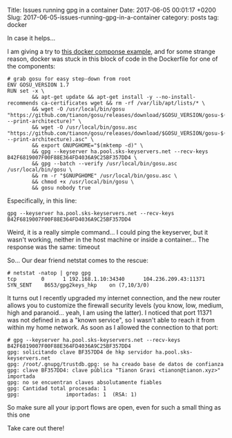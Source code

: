 Title: Issues running gpg in a container
Date: 2017-06-05 00:01:17 +0200
Slug: 2017-06-05-issues-running-gpg-in-a-container
category: posts
tag: docker

In case it helps...

I am giving a try to [this docker componse example](https://github.com/pahaz/docker-compose-django-postgresql-redis-example), and for some strange reason, docker was stuck in this block of code in the Dockerfile for one of the components:

```
# grab gosu for easy step-down from root
ENV GOSU_VERSION 1.7
RUN set -x \
        && apt-get update && apt-get install -y --no-install-recommends ca-certificates wget && rm -rf /var/lib/apt/lists/* \
        && wget -O /usr/local/bin/gosu "https://github.com/tianon/gosu/releases/download/$GOSU_VERSION/gosu-$(dpkg --print-architecture)" \
        && wget -O /usr/local/bin/gosu.asc "https://github.com/tianon/gosu/releases/download/$GOSU_VERSION/gosu-$(dpkg --print-architecture).asc" \
        && export GNUPGHOME="$(mktemp -d)" \
        && gpg --keyserver ha.pool.sks-keyservers.net --recv-keys B42F6819007F00F88E364FD4036A9C25BF357DD4 \
        && gpg --batch --verify /usr/local/bin/gosu.asc /usr/local/bin/gosu \
        && rm -r "$GNUPGHOME" /usr/local/bin/gosu.asc \
        && chmod +x /usr/local/bin/gosu \
        && gosu nobody true
```

Especifically, in this line:

```
gpg --keyserver ha.pool.sks-keyservers.net --recv-keys B42F6819007F00F88E364FD4036A9C25BF357DD4 
```

Weird, it is a really simple command... I could ping the keyserver, but it wasn't working, neither in the host machine or inside a container... The response was the same: timeout

So... Our dear friend netstat comes to the rescue:

```
# netstat -natop | grep gpg
tcp        0      1 192.168.1.10:34340      104.236.209.43:11371    SYN_SENT    8653/gpg2keys_hkp    on (7,10/3/0)
```

It turns out I recently upgraded my internet connection, and the new router allows you to customize the firewall security levels (you know, low, medium, high and paranoid... yeah, I am using the latter). I noticed that port 11371 was not defined in as a "known service", so I wasn't able to reach it from within my home network.  As soon as I allowed the connection to that port:

```
# gpg --keyserver ha.pool.sks-keyservers.net --recv-keys B42F6819007F00F88E364FD4036A9C25BF357DD4
gpg: solicitando clave BF357DD4 de hkp servidor ha.pool.sks-keyservers.net
gpg: /root/.gnupg/trustdb.gpg: se ha creado base de datos de confianza
gpg: clave BF357DD4: clave pública "Tianon Gravi <tianon@tianon.xyz>" importada
gpg: no se encuentran claves absolutamente fiables
gpg: Cantidad total procesada: 1
gpg:               importadas: 1  (RSA: 1)
```

So make sure all your ip:port flows are open, even for such a small thing as this one

Take care out there!
